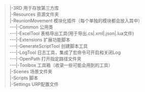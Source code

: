 >|-3RD              用于存放第三方库<br>
|-Resources         资源文件夹<br>
|-ReunionMovement   模块化插件（每个单独的模块都会放入其中）<br>
---|-Common         公用类<br>
---|-ExcelTool      表格导出工具(用于导出.cs|.xml|.json|.lua文件)<br>
---|-Extensions     扩展功能脚本<br>
---|-GenerateScriptTool    创建脚本工具<br>
---|-LogTool        日志工具，集成了宏命令可开启和关闭Log<br>
---|-OpenPath       打开指定路径文件夹<br>
---|-Toolbox        工具箱（收录一些可能会用到的工具）<br>
|-Scenes            场景文件夹<br>
|-Scripts           脚本<br>
|-Settings          URP配置文件<br>